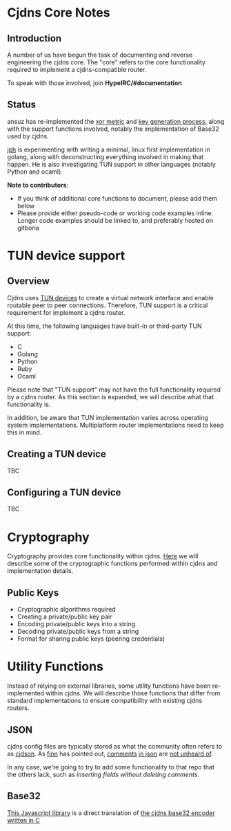 # Cjdns Core Notes

## Introduction

A number of us have begun the task of documenting and reverse engineering the cjdns core. The "core" refers to the core functionality required to implement a cjdns-compatible router.

To speak with those involved, join **HypeIRC/#documentation**

## Status

ansuz has re-implemented the [xor metric](https://github.com/ansuz/fc00.org/tree/master/scripts/xor) and [key generation process](https://github.com/ansuz/fc00.org/tree/master/scripts/keys), along with the support functions involved, notably the implementation of Base32 used by cjdns.

[jph](https://hackworth.be/) is experimenting with writing a minimal, linux first implementation in golang, along with deconstructing everything involved in making that happen. He is also investigating TUN support in other languages (notably Python and ocaml).

**Note to contributors**: 

* If you think of additional core functions to document, please add them below  
* Please provide either pseudo-code or working code examples inline. Longer code examples should be linked to, and preferably hosted on gitboria

# TUN device support

## Overview

Cjdns uses [TUN devices](https://www.kernel.org/doc/Documentation/networking/tuntap.txt) to create a virtual network interface and enable routable peer to peer connections. Therefore, TUN support is a critical requirement for implement a cjdns router. 

At this time, the following languages have built-in or third-party TUN support:

* C
* Golang
* Python
* Ruby
* Ocaml

Please note that "TUN support" may not have the full functionality required by a cjdns router. As this section is expanded, we will describe what that functionality is.

In addition, be aware that TUN implementation varies across operating system implementations. Multiplatform router implementations need to keep this in mind.

## Creating a TUN device

TBC

## Configuring a TUN device

TBC

# Cryptography

Cryptography provides core functionality within cjdns. [Here](cryptography.md) we will describe some of the cryptographic functions performed within cjdns and implementation details.

## Public Keys

* Cryptographic algorithms required
* Creating a private/public key pair
* Encoding private/public keys into a string
* Decoding private/public keys from a string
* Format for sharing public keys (peering credentials)

# Utility Functions

Instead of relying on external libraries, some utility functions have been re-implemented within cjdns. We will describe those functions that differ from standard implementations to ensure compatibility with existing cjdns routers.

## JSON

cjdns config files are typically stored as what the community often refers to as [cjdson](https://github.com/cjdson). As [finn](https://github.com/thefinn93) has pointed out, [comments](https://commentjson.readthedocs.org/en/latest/) [in json](https://www.npmjs.com/package/strip-json-comments) are [not unheard of](https://www.npmjs.com/package/json-comments).

In any case, we're going to try to add some functionality to that repo that the others lack, such as _inserting fields without deleting comments_.

## Base32

[This Javascript library](https://github.com/ansuz/fc00.org/blob/master/scripts/keys/cjdb32.js) is a direct translation of [the cjdns base32 encoder written in C](https://github.com/cjdelisle/cjdns/blob/master/util/Base32.h#L109)
